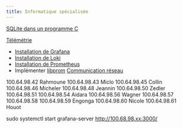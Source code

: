 ```yaml
---
title: Informatique spécialisée
---
```


[SQLite dans un programme C](sqlite)

[Télémétrie](telemetry)

- [Installation de Grafana](grafana) 
- [Installation de Loki](loki)
- [Installation de Prometheus](prometheus)
- Implémenter [libprom](libprom)
[Communication réseau](net)

100.64.98.42 Rahmoune
100.64.98.43 Miclo
100.64.98.45 Collin
100.64.98.46 Micheler
100.64.98.48 Jeannin
100.64.98.50 Zedler
100.64.98.51 
100.64.98.54 Aidara
100.64.98.56 Wagner
100.64.98.57 
100.64.98.58
100.64.98.59 Engonga
100.64.98.60 Nicole
100.64.98.61 Houot


sudo systemctl start grafana-server
http://100.68.98.xx:3000/
